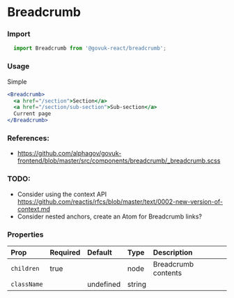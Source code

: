 Breadcrumb
==========

### Import
```js
  import Breadcrumb from '@govuk-react/breadcrumb';
```
<!-- STORY -->

### Usage

Simple
```jsx
<Breadcrumb>
  <a href="/section">Section</a>
  <a href="/section/sub-section">Sub-section</a>
  Current page
</Breadcrumb>
```

### References:
- https://github.com/alphagov/govuk-frontend/blob/master/src/components/breadcrumb/_breadcrumb.scss

### TODO:
- Consider using the context API https://github.com/reactjs/rfcs/blob/master/text/0002-new-version-of-context.md
- Consider nested anchors, create an Atom for Breadcrumb links?

### Properties
Prop | Required | Default | Type | Description
:--- | :------- | :------ | :--- | :----------
 `children` | true |  | node | Breadcrumb contents
 `className` |  | undefined | string | 


